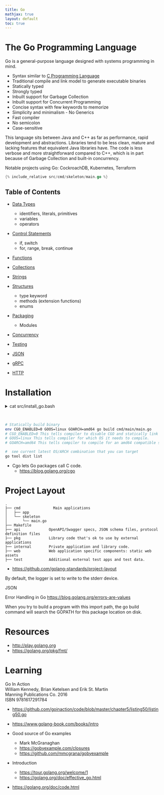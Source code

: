```yaml
---
title: Go
mathjax: true
layout: default
toc: true
---
```




# The Go Programming Language

Go is a general-purpose language designed with systems programming in mind.  

* Syntax similar to [C Programming Language](../C/Introduction.html)
* Traditional compile and link model to generate executable binaries
* Statically typed
* Strongly typed
* Inbuilt support for Garbage Collection
* Inbuilt support for Concurrent Programming
* Concise syntax with few keywords to memorize
* Simplicity and minimalism - No Generics
* Fast compiler
* No semicolon
* Case-sensitive

This language sits between Java and C++ as far as performance, rapid development and abstractions. Libraries tend to be less clean, mature and lacking features that equivalent Java libraries have. The code is less verbose and more straightforward compared to C++, which is in part because of Garbage Collection and built-in concurrency.

Notable projects using Go: CockroachDB, Kubernetes, Terraform


```go
{% include_relative src/cmd/skeleton/main.go %}
```



## Table of Contents

* [Data Types](DataTypes.html)
   * identifiers, literals, primitives
   * variables 
   * operators
* [Control Statements](ControlStatements.html)
    * if, switch
    * for, range, break, continue
* [Functions](Functions.html)
* [Collections](Collections.html)
* [Strings](Strings.html)
* [Structures](Structures.html)
   * type keyword
   * methods (extension functions)
   * enums
* [Packaging](Packaging.html)
   * Modules
* [Concurrency](Concurrency.html)
* [Testing](Testing.html)

* [JSON](JSON.html)
* [gRPC](gRPC.html)
* [HTTP](HTTP.html)



# Installation


<details>
<summary> cat src/install_go.bash </summary>

<p markdown="block">
```c
{% include_relative src/install_go.bash %}
````
</p></details> <br>


```bash

# Statically build binary
env CGO_ENABLED=0 GOOS=linux GOARCH=amd64 go build cmd/main/main.go
# CGO_ENABLED=0 This tells compiler to disable CGO and statically link C bindings as well.
# GOOS=linux This tells compiler for which OS it needs to compile.
# GOARCH=amd64 This tells compiler to compile for an amd64 compatible system architecture (64 bit processor).

#  see current latest OS/ARCH combination that you can target
go tool dist list
```
* Cgo lets Go packages call C code.
   * https://blog.golang.org/cgo


# Project Layout

```
.
├── cmd               Main applications 
│   ├── app
│   └── skeleton
│       └── main.go
├── Makefile
├── api             OpenAPI/Swagger specs, JSON schema files, protocol definition files
├── pkg             Library code that's ok to use by external applications
├── internal        Private application and library code.
├── web             Web application specific components: static web assets
├── test            Additional external test apps and test data.
```

* https://github.com/golang-standards/project-layout

By default, the logger is set to write to the stderr device.




JSON



Error Handling in Go
https://blog.golang.org/errors-are-values



When you try to build a program with this import path, the go build command will
search the GOPATH for this package location on disk.



# Resources 

* http://play.golang.org
* https://golang.org/pkg/fmt/

# Learning






Go In Action \
William Kennedy, Brian Ketelsen and Erik St. Martin \
Manning Publications Co. 2016 \
ISBN 9781617291784

* https://github.com/goinaction/code/blob/master/chapter5/listing50/listing50.go

* https://www.golang-book.com/books/intro


* Good source of Go examples 
   * Mark McGranaghan 
   * https://gobyexample.com/closures
   * https://github.com/mmcgrana/gobyexample
* Introduction
   * https://tour.golang.org/welcome/1
   * https://golang.org/doc/effective_go.html


* https://golang.org/doc/code.html




